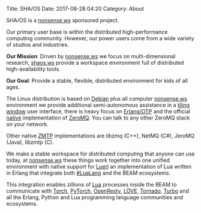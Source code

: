 Title: SHA/OS
Date: 2017-08-28 04:20
Category: About

SHA/OS is a [nonsense.ws](https://nonsense.ws) sponsored project. 

Our primary user base is within the distributed high-performance computing community. However, our power users come from a wide variety of studios and industries.

**Our Mission**: Driven by [nonsense.ws](https://nonsense.ws) we focus on multi-dimensional research, [shaos.ws](https://shaos.ws) provide a workspace environment full of distributed high-availability tools.

**Our Goal**: Provide a stable, flexible, distributed environment for kids of all ages.

The Linux distribution is based on [Debian](https://www.debian.org/) plus all computer [nonsense.ws](https://nonsense.ws) environment we provide additional semi-autonomous assistance in a [tiling window](https://i3wm.org/docs/) user interface, there is heavy focus on [Erlang/OTP](http://www.erlang.org/) and the official [native](https://github.com/zeromq/chumak) implementation of [ZeroMQ](http://zeromq.org). You can talk to any other ZeroMQ stack on your network.

Other native [ZMTP](http://zmtp.org/) implementations are libzmq (C++), NetMQ (C#), JeroMQ (Java), libzmtp (C).

We make a stable workspace for distributed computing that anyone can use today, at [nonsense.ws](https://nonsense.ws) these things work together into one unified environment with native support for [Luerl](https://luerl.org) an implementation of Lua written in Erlang that integrate both [#LuaLang](https://twitter.com/hashtag/lualang?src=hash) and the BEAM ecosystems.

This integration enables zillions of [Lua](https://luerl.org) processes inside the BEAM to communicate with [Torch](http://torch.ch), [PyTorch](http://pytorch.org/), [OpenResty](http://openresty.org/), [LÖVE](https://love2d.org), [Tornado](http://www.tornadoweb.org/en/stable/), [Turbo](https://turbo.readthedocs.io/en/latest/) and all the Erlang, Python and Lua programming language communities and ecosystems.